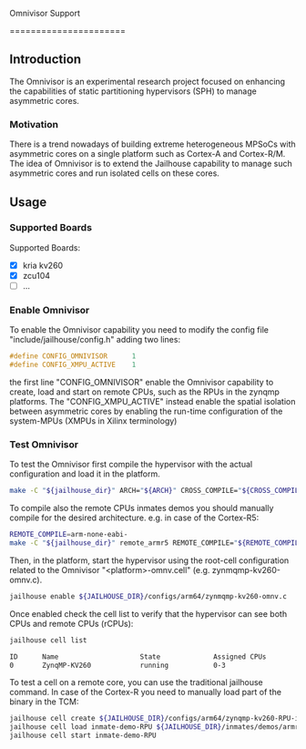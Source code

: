 Omnivisor Support

======================

Introduction
------------

The Omnivisor is an experimental research project focused on enhancing the 
capabilities of static partitioning hypervisors (SPH) to manage asymmetric 
cores.

### Motivation
There is a trend nowadays of building extreme heterogeneous MPSoCs with
asymmetric cores on a single platform such as Cortex-A and Cortex-R/M. 
The idea of Omnivisor is to extend the Jailhouse capability to manage
such asymmetric cores and run isolated cells on these cores.

Usage
-----

### Supported Boards
Supported Boards:

- [x] kria kv260
- [x] zcu104
- [ ] ...

### Enable Omnivisor
To enable the Omnivisor capability you need to modify the config file
"include/jailhouse/config.h" adding two lines: 

```c
#define CONFIG_OMNIVISOR      1
#define CONFIG_XMPU_ACTIVE    1
```

the first line "CONFIG_OMNIVISOR" enable the Omnivisor capability to 
create, load and start on remote CPUs, such as the RPUs in the zynqmp
platforms. The "CONFIG_XMPU_ACTIVE" instead enable the spatial isolation
between asymmetric cores by enabling the run-time configuration of the
system-MPUs (XMPUs in Xilinx terminology)

### Test Omnivisor
To test the Omnivisor first compile the hypervisor with the actual configuration
and load it in the platform. 

```sh
make -C "${jailhouse_dir}" ARCH="${ARCH}" CROSS_COMPILE="${CROSS_COMPILE}" KDIR="${linux_dir}" 
```

To compile also the remote CPUs inmates demos you should manually compile for
the desired architecture. e.g. in case of the Cortex-R5: 

```sh
REMOTE_COMPILE=arm-none-eabi-
make -C "${jailhouse_dir}" remote_armr5 REMOTE_COMPILE="${REMOTE_COMPILE}" 
```

Then, in the platform, start the hypervisor using the root-cell configuration 
related to the Omnivisor "\<platform\>-omnv.cell" (e.g. zynmqmp-kv260-omnv.c).

```sh
jailhouse enable ${JAILHOUSE_DIR}/configs/arm64/zynmqmp-kv260-omnv.c
```

Once enabled check the cell list to verify that the hypervisor can see both
CPUs and remote CPUs (rCPUs): 

```sh
jailhouse cell list

ID      Name                    State             Assigned CPUs           Assigned rCPUs          Failed CPUs             
0       ZynqMP-KV260            running           0-3                     0-2   
```

To test a cell on a remote core, you can use the traditional jailhouse command.
In case of the Cortex-R you need to manually load part of the binary in the TCM:

```sh
jailhouse cell create ${JAILHOUSE_DIR}/configs/arm64/zynqmp-kv260-RPU-inmate-demo.cell
jailhouse cell load inmate-demo-RPU ${JAILHOUSE_DIR}/inmates/demos/armr5/baremetal-demo_tcm.bin -a 0xffe00000 ${JAILHOUSE_DIR}/inmates/demos/armr5/baremetal-demo.bin
jailhouse cell start inmate-demo-RPU
```
